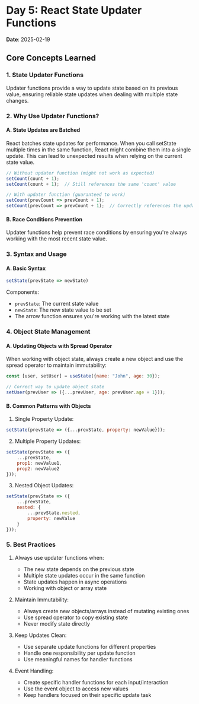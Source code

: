 # Day 5: React State Updater Functions
**Date**: 2025-02-19

## Core Concepts Learned

### 1. State Updater Functions
Updater functions provide a way to update state based on its previous value, ensuring reliable state updates when dealing with multiple state changes.

### 2. Why Use Updater Functions?

#### A. State Updates are Batched
React batches state updates for performance. When you call setState multiple times in the same function, React might combine them into a single update. This can lead to unexpected results when relying on the current state value.

```jsx
// Without updater function (might not work as expected)
setCount(count + 1);
setCount(count + 1);  // Still references the same 'count' value

// With updater function (guaranteed to work)
setCount(prevCount => prevCount + 1);
setCount(prevCount => prevCount + 1);  // Correctly references the updated value
```

#### B. Race Conditions Prevention
Updater functions help prevent race conditions by ensuring you're always working with the most recent state value.

### 3. Syntax and Usage

#### A. Basic Syntax
```jsx
setState(prevState => newState)
```

Components:
- `prevState`: The current state value
- `newState`: The new state value to be set
- The arrow function ensures you're working with the latest state

### 4. Object State Management

#### A. Updating Objects with Spread Operator
When working with object state, always create a new object and use the spread operator to maintain immutability:

```jsx
const [user, setUser] = useState({name: "John", age: 30});

// Correct way to update object state
setUser(prevUser => ({...prevUser, age: prevUser.age + 1}));
```

#### B. Common Patterns with Objects

1. Single Property Update:
```jsx
setState(prevState => ({...prevState, property: newValue}));
```

2. Multiple Property Updates:
```jsx
setState(prevState => ({
    ...prevState,
    prop1: newValue1,
    prop2: newValue2
}));
```

3. Nested Object Updates:
```jsx
setState(prevState => ({
    ...prevState,
    nested: {
        ...prevState.nested,
        property: newValue
    }
}));
```

### 5. Best Practices

1. Always use updater functions when:
   - The new state depends on the previous state
   - Multiple state updates occur in the same function
   - State updates happen in async operations
   - Working with object or array state

2. Maintain Immutability:
   - Always create new objects/arrays instead of mutating existing ones
   - Use spread operator to copy existing state
   - Never modify state directly

3. Keep Updates Clean:
   - Use separate update functions for different properties
   - Handle one responsibility per update function
   - Use meaningful names for handler functions

4. Event Handling:
   - Create specific handler functions for each input/interaction
   - Use the event object to access new values
   - Keep handlers focused on their specific update task